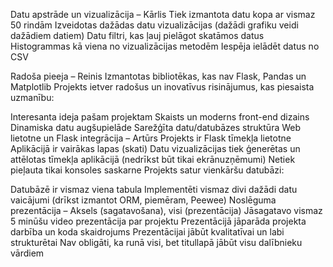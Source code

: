 Datu apstrāde un vizualizācija – Kārlis
 Tiek izmantota datu kopa ar vismaz 50 rindām
 Izveidotas dažādas datu vizualizācijas (dažādi grafiku veidi dažādiem datiem)
 Datu filtri, kas ļauj pielāgot skatāmos datus
 Histogrammas kā viena no vizualizācijas metodēm
 Iespēja ielādēt datus no CSV

Radoša pieeja – Reinis
 Izmantotas bibliotēkas, kas nav Flask, Pandas un Matplotlib
  Projekts ietver radošus un inovatīvus risinājumus, kas piesaista uzmanību:

Interesanta ideja pašam projektam
Skaists un moderns front-end dizains
Dinamiska datu augšupielāde
Sarežģīta datu/datubāzes struktūra
Web lietotne un Flask integrācija – Artūrs
 Projekts ir Flask tīmekļa lietotne
 Aplikācijā ir vairākas lapas (skati)
 Datu vizualizācijas tiek ģenerētas un attēlotas tīmekļa aplikācijā (nedrīkst būt tikai ekrānuzņēmumi)
 Netiek pieļauta tikai konsoles saskarne
 Projekts satur vienkāršu datubāzi:

Datubāzē ir vismaz viena tabula
Implementēti vismaz divi dažādi datu vaicājumi (drīkst izmantot ORM, piemēram, Peewee)
Noslēguma prezentācija – Aksels (sagatavošana), visi (prezentācija)
 Jāsagatavo vismaz 5 minūšu video prezentācija par projektu
 Prezentācijā jāparāda projekta darbība un koda skaidrojums
 Prezentācijai jābūt kvalitatīvai un labi strukturētai
 Nav obligāti, ka runā visi, bet titullapā jābūt visu dalībnieku vārdiem


